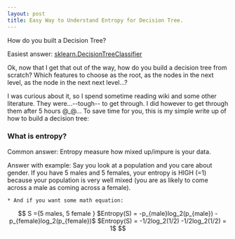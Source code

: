 ```yaml
---
layout: post
title: Easy Way to Understand Entropy for Decision Tree.
---
```


How do you built a Decision Tree? 

Easiest answer: [sklearn.DecisionTreeClassifier](http://scikit-learn.org/stable/modules/tree.html)

Ok, now that I get that out of the way, how do you build a decision tree from scratch? Which features to choose as the root, as the nodes in the next level, as the node in the next next level...? 

I was curious about it, so I spend sometime reading wiki and some other literature. They were...--tough-- to get through. I did however to get through them after 5 hours @_@... To save time for you, this is my simple write up of how to build a decision tree:


### What is entropy?
Common answer: Entropy measure how mixed up/impure is your data.

Answer with example: Say you look at a population and you care about gender. If you have 5 males and 5 females, your entropy is HIGH (=1) because your population is very well mixed (you are as likely to come across a male as coming across a female).

	* And if you want some math equation:


```math

 	S ={5 males, 5 female }

 	$Entropy(S) = -p_{male}log_2(p_{male}) - p_{female}log_2(p_{female})$

 	$Entropy(S) = -1/2log_2(1/2) -1/2log_2(1/2) = 1$ 

 ```
 

